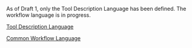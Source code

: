 As of Draft 1, only the Tool Description Language has been defined.  The
workflow language is in progress.

[Tool Description Language](tool-description.md)

[Common Workflow Language](workflow-description.md)
